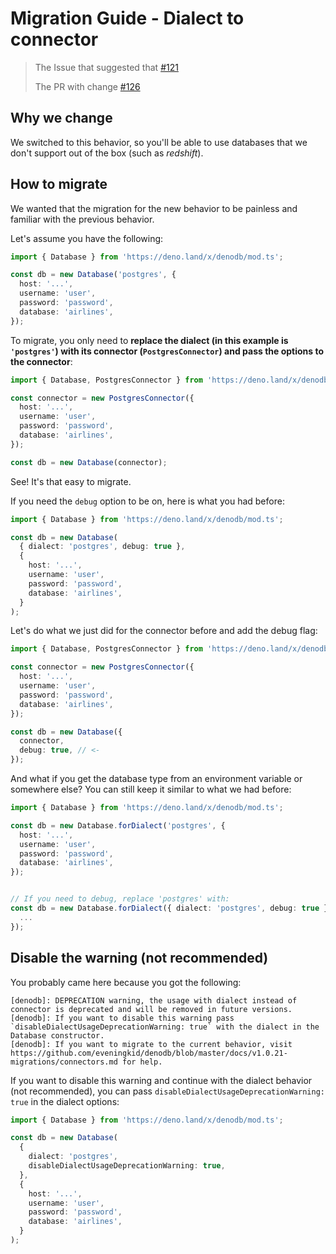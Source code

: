 # Migration Guide - Dialect to connector

> The Issue that suggested that [#121](https://github.com/eveningkid/denodb/issues/121)
>
> The PR with change [#126](https://github.com/eveningkid/denodb/pull/126)

## Why we change

We switched to this behavior, so you'll be able to use databases that we don't support out of the box (such as _redshift_).

## How to migrate

We wanted that the migration for the new behavior to be painless and familiar with the previous behavior.

Let's assume you have the following:

```typescript
import { Database } from 'https://deno.land/x/denodb/mod.ts';

const db = new Database('postgres', {
  host: '...',
  username: 'user',
  password: 'password',
  database: 'airlines',
});
```

To migrate, you only need to **replace the dialect (in this example is `'postgres'`) with its connector (`PostgresConnector`) and pass the options to the connector**:

```typescript
import { Database, PostgresConnector } from 'https://deno.land/x/denodb/mod.ts';

const connector = new PostgresConnector({
  host: '...',
  username: 'user',
  password: 'password',
  database: 'airlines',
});

const db = new Database(connector);
```

See! It's that easy to migrate.

If you need the `debug` option to be on, here is what you had before:

```typescript
import { Database } from 'https://deno.land/x/denodb/mod.ts';

const db = new Database(
  { dialect: 'postgres', debug: true },
  {
    host: '...',
    username: 'user',
    password: 'password',
    database: 'airlines',
  }
);
```

Let's do what we just did for the connector before and add the debug flag:

```typescript
import { Database, PostgresConnector } from 'https://deno.land/x/denodb/mod.ts';

const connector = new PostgresConnector({
  host: '...',
  username: 'user',
  password: 'password',
  database: 'airlines',
});

const db = new Database({
  connector,
  debug: true, // <-
});
```

And what if you get the database type from an environment variable or somewhere else? You can still keep it similar to what we had before:

```typescript
import { Database } from 'https://deno.land/x/denodb/mod.ts';

const db = new Database.forDialect('postgres', {
  host: '...',
  username: 'user',
  password: 'password',
  database: 'airlines',
});


// If you need to debug, replace 'postgres' with:
const db = new Database.forDialect({ dialect: 'postgres', debug: true }, {
  ...
});
```

## Disable the warning (not recommended)

You probably came here because you got the following:

```
[denodb]: DEPRECATION warning, the usage with dialect instead of connector is deprecated and will be removed in future versions.
[denodb]: If you want to disable this warning pass `disableDialectUsageDeprecationWarning: true` with the dialect in the Database constructor.
[denodb]: If you want to migrate to the current behavior, visit https://github.com/eveningkid/denodb/blob/master/docs/v1.0.21-migrations/connectors.md for help.
```

If you want to disable this warning and continue with the dialect behavior (not recommended), you can pass `disableDialectUsageDeprecationWarning: true` in the dialect options:

```typescript
import { Database } from 'https://deno.land/x/denodb/mod.ts';

const db = new Database(
  {
    dialect: 'postgres',
    disableDialectUsageDeprecationWarning: true,
  },
  {
    host: '...',
    username: 'user',
    password: 'password',
    database: 'airlines',
  }
);
```
